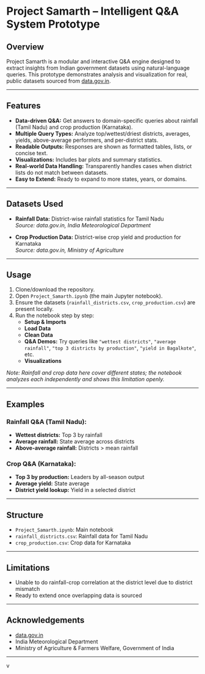 # Project Samarth – Intelligent Q&A System Prototype

## Overview

Project Samarth is a modular and interactive Q&A engine designed to extract insights from Indian government datasets using natural-language queries. This prototype demonstrates analysis and visualization for real, public datasets sourced from [data.gov.in](https://data.gov.in).

---

## Features

- **Data-driven Q&A:** Get answers to domain-specific queries about rainfall (Tamil Nadu) and crop production (Karnataka).
- **Multiple Query Types:** Analyze top/wettest/driest districts, averages, yields, above-average performers, and per-district stats.
- **Readable Outputs:** Responses are shown as formatted tables, lists, or concise text.
- **Visualizations:** Includes bar plots and summary statistics.
- **Real-world Data Handling:** Transparently handles cases when district lists do not match between datasets.
- **Easy to Extend:** Ready to expand to more states, years, or domains.

---

## Datasets Used

- **Rainfall Data:** District-wise rainfall statistics for Tamil Nadu  
  _Source: data.gov.in, India Meteorological Department_

- **Crop Production Data:** District-wise crop yield and production for Karnataka  
  _Source: data.gov.in, Ministry of Agriculture_

---

## Usage

1. Clone/download the repository.
2. Open `Project_Samarth.ipynb` (the main Jupyter notebook).
3. Ensure the datasets (`rainfall_districts.csv`, `crop_production.csv`) are present locally.
4. Run the notebook step by step:
    - **Setup & Imports**
    - **Load Data**
    - **Clean Data**
    - **Q&A Demos:** Try queries like `"wettest districts"`, `"average rainfall"`, `"top 3 districts by production"`, `"yield in Bagalkote"`, etc.
    - **Visualizations**

_Note: Rainfall and crop data here cover different states; the notebook analyzes each independently and shows this limitation openly._

---

## Examples

### Rainfall Q&A (Tamil Nadu):

- **Wettest districts:** Top 3 by rainfall
- **Average rainfall:** State average across districts
- **Above-average rainfall:** Districts > mean rainfall

### Crop Q&A (Karnataka):

- **Top 3 by production:** Leaders by all-season output
- **Average yield:** State average
- **District yield lookup:** Yield in a selected district

---

## Structure

- `Project_Samarth.ipynb`: Main notebook
- `rainfall_districts.csv`: Rainfall data for Tamil Nadu
- `crop_production.csv`: Crop data for Karnataka

---

## Limitations

- Unable to do rainfall-crop correlation at the district level due to district mismatch
- Ready to extend once overlapping data is sourced

---

## Acknowledgements

- [data.gov.in](https://data.gov.in)
- India Meteorological Department
- Ministry of Agriculture & Farmers Welfare, Government of India

---

v
